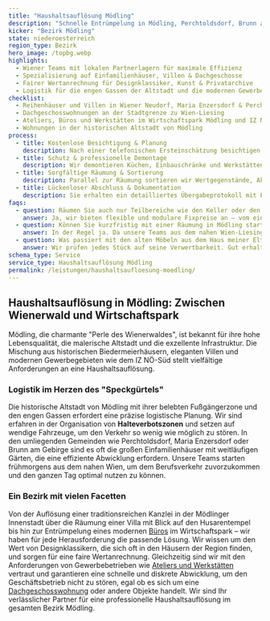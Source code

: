 ```yaml
---
title: "Haushaltsauflösung Mödling"
description: "Schnelle Entrümpelung in Mödling, Perchtoldsdorf, Brunn am Gebirge und entlang der Wiener Stadtgrenze."
kicker: "Bezirk Mödling"
state: niederoesterreich
region_type: Bezirk
hero_image: /topbg.webp
highlights:
  - Wiener Teams mit lokalen Partnerlagern für maximale Effizienz
  - Spezialisierung auf Einfamilienhäuser, Villen & Dachgeschosse
  - Fairer Wertanrechnung für Designklassiker, Kunst & Privatarchive
  - Logistik für die engen Gassen der Altstadt und die modernen Gewerbegebiete
checklist:
  - Reihenhäuser und Villen in Wiener Neudorf, Maria Enzersdorf & Perchtoldsdorf
  - Dachgeschosswohnungen an der Stadtgrenze zu Wien-Liesing
  - Ateliers, Büros und Werkstätten im Wirtschaftspark Mödling und IZ NÖ-Süd
  - Wohnungen in der historischen Altstadt von Mödling
process:
  - title: Kostenlose Besichtigung & Planung
    description: Nach einer telefonischen Ersteinschätzung besichtigen wir Ihr Objekt innerhalb eines Werktags und planen den gesamten Ablauf.
  - title: Schutz & professionelle Demontage
    description: Wir demontieren Küchen, Einbauschränke und Werkstätten fachgerecht und schützen dabei Böden, Wände und Stiegenhäuser.
  - title: Sorgfältige Räumung & Sortierung
    description: Parallel zur Räumung sortieren wir Wertgegenstände, Akten oder Archive für eine geordnete Übergabe an Erben oder zur Verwertung.
  - title: Lückenloser Abschluss & Dokumentation
    description: Sie erhalten ein detailliertes Übergabeprotokoll mit Fotos, das sich ideal für Makler, Hausverwaltungen oder Käufer eignet.
faqs:
  - question: Räumen Sie auch nur Teilbereiche wie den Keller oder den Dachboden?
    answer: Ja, wir bieten flexible und modulare Fixpreise an – vom einzelnen Raum bis zur kompletten Haushaltsauflösung.
  - question: Können Sie kurzfristig mit einer Räumung in Mödling starten?
    answer: In der Regel ja. Da unsere Teams aus dem nahen Wien-Liesing starten, haben wir kurze Anfahrtswege und können schnell bei Ihnen sein.
  - question: Was passiert mit den alten Möbeln aus dem Haus meiner Eltern in Perchtoldsdorf?
    answer: Wir prüfen jedes Stück auf seine Verwertbarkeit. Gut erhaltene Möbel werden auf den Preis angerechnet, auf Wunsch spenden wir sie, und den Rest entsorgen wir umweltgerecht.
schema_type: Service
service_type: Haushaltsauflösung Mödling
permalink: /leistungen/haushaltsaufloesung-moedling/
---
```


## Haushaltsauflösung in Mödling: Zwischen Wienerwald und Wirtschaftspark

Mödling, die charmante "Perle des Wienerwaldes", ist bekannt für ihre hohe Lebensqualität, die malerische Altstadt und die exzellente Infrastruktur. Die Mischung aus historischen Biedermeierhäusern, eleganten Villen und modernen Gewerbegebieten wie dem IZ NÖ-Süd stellt vielfältige Anforderungen an eine Haushaltsauflösung.

### Logistik im Herzen des "Speckgürtels"

Die historische Altstadt von Mödling mit ihrer belebten Fußgängerzone und den engen Gassen erfordert eine präzise logistische Planung. Wir sind erfahren in der Organisation von **Halteverbotszonen** und setzen auf wendige Fahrzeuge, um den Verkehr so wenig wie möglich zu stören. In den umliegenden Gemeinden wie Perchtoldsdorf, Maria Enzersdorf oder Brunn am Gebirge sind es oft die großen Einfamilienhäuser mit weitläufigen Gärten, die eine effiziente Abwicklung erfordern. Unsere Teams starten frühmorgens aus dem nahen Wien, um dem Berufsverkehr zuvorzukommen und den ganzen Tag optimal nutzen zu können.

### Ein Bezirk mit vielen Facetten

Von der Auflösung einer traditionsreichen Kanzlei in der Mödlinger Innenstadt über die Räumung einer Villa mit Blick auf den Husarentempel bis hin zur Entrümpelung eines modernen [Büros](/leistungen/firmenaufloesung/) im Wirtschaftspark – wir haben für jede Herausforderung die passende Lösung. Wir wissen um den Wert von Designklassikern, die sich oft in den Häusern der Region finden, und sorgen für eine faire Wertanrechnung. Gleichzeitig sind wir mit den Anforderungen von Gewerbebetrieben wie [Ateliers und Werkstätten](/leistungen/firmenaufloesung/) vertraut und garantieren eine schnelle und diskrete Abwicklung, um den Geschäftsbetrieb nicht zu stören, egal ob es sich um eine [Dachgeschosswohnung](/leistungen/dachbodenraeumung/) oder andere Objekte handelt. Wir sind Ihr verlässlicher Partner für eine professionelle Haushaltsauflösung im gesamten Bezirk Mödling.
